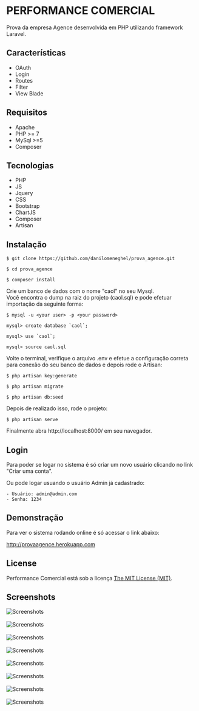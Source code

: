 # PERFORMANCE COMERCIAL

Prova da empresa Agence desenvolvida em PHP utilizando framework Laravel.

## Características

- OAuth
- Login
- Routes
- Filter
- View Blade

## Requisitos

- Apache
- PHP >= 7
- MySql >=5
- Composer

## Tecnologias

- PHP
- JS
- Jquery
- CSS
- Bootstrap
- ChartJS
- Composer
- Artisan

## Instalação

```
$ git clone https://github.com/danilomeneghel/prova_agence.git

$ cd prova_agence

$ composer install
```

Crie um banco de dados com o nome "caol" no seu Mysql. <br>
Você encontra o dump na raiz do projeto (caol.sql) e pode efetuar importação da seguinte forma:

```
$ mysql -u <your user> -p <your password>

mysql> create database `caol`;

mysql> use `caol`;

mysql> source caol.sql
```

Volte o terminal, verifique o arquivo .env e efetue a configuração correta para conexão do seu banco de dados e depois rode o Artisan:

```
$ php artisan key:generate

$ php artisan migrate

$ php artisan db:seed
```

Depois de realizado isso, rode o projeto:

```
$ php artisan serve
```

Finalmente abra http://localhost:8000/ em seu navegador.

## Login 

Para poder se logar no sistema é só criar um novo usuário clicando no link "Criar uma conta".

Ou pode logar usuando o usuário Admin já cadastrado: <br>

	- Usuário: admin@admin.com
	- Senha: 1234

## Demonstração

Para ver o sistema rodando online é só acessar o link abaixo: <br>

http://provaagence.herokuapp.com

## License

Performance Comercial está sob a licença <a href="LICENSE">The MIT License (MIT)</a>.

## Screenshots

![Screenshots](screenshots/screenshot01.png)<br><br>
![Screenshots](screenshots/screenshot02.png)<br><br>
![Screenshots](screenshots/screenshot03.png)<br><br>
![Screenshots](screenshots/screenshot04.png)<br><br>
![Screenshots](screenshots/screenshot05.png)<br><br>
![Screenshots](screenshots/screenshot06.png)<br><br>
![Screenshots](screenshots/screenshot07.png)<br><br>
![Screenshots](screenshots/screenshot08.png)<br><br>
